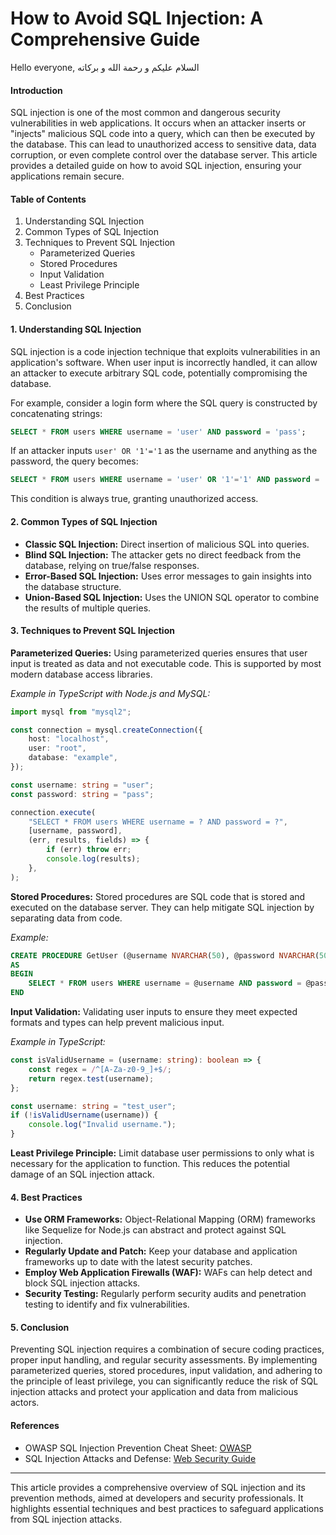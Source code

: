 # How to Avoid SQL Injection: A Comprehensive Guide

Hello everyone, السلام عليكم و رحمة الله و بركاته

#### Introduction

SQL injection is one of the most common and dangerous security vulnerabilities in web applications. It occurs when an attacker inserts or "injects" malicious SQL code into a query, which can then be executed by the database. This can lead to unauthorized access to sensitive data, data corruption, or even complete control over the database server. This article provides a detailed guide on how to avoid SQL injection, ensuring your applications remain secure.

#### Table of Contents

1. Understanding SQL Injection
2. Common Types of SQL Injection
3. Techniques to Prevent SQL Injection
   - Parameterized Queries
   - Stored Procedures
   - Input Validation
   - Least Privilege Principle
4. Best Practices
5. Conclusion

#### 1. Understanding SQL Injection

SQL injection is a code injection technique that exploits vulnerabilities in an application's software. When user input is incorrectly handled, it can allow an attacker to execute arbitrary SQL code, potentially compromising the database.

For example, consider a login form where the SQL query is constructed by concatenating strings:

```sql
SELECT * FROM users WHERE username = 'user' AND password = 'pass';
```

If an attacker inputs `user' OR '1'='1` as the username and anything as the password, the query becomes:

```sql
SELECT * FROM users WHERE username = 'user' OR '1'='1' AND password = 'pass';
```

This condition is always true, granting unauthorized access.

#### 2. Common Types of SQL Injection

- **Classic SQL Injection:** Direct insertion of malicious SQL into queries.
- **Blind SQL Injection:** The attacker gets no direct feedback from the database, relying on true/false responses.
- **Error-Based SQL Injection:** Uses error messages to gain insights into the database structure.
- **Union-Based SQL Injection:** Uses the UNION SQL operator to combine the results of multiple queries.

#### 3. Techniques to Prevent SQL Injection

**Parameterized Queries:**
Using parameterized queries ensures that user input is treated as data and not executable code. This is supported by most modern database access libraries.

_Example in TypeScript with Node.js and MySQL:_

```typescript
import mysql from "mysql2";

const connection = mysql.createConnection({
	host: "localhost",
	user: "root",
	database: "example",
});

const username: string = "user";
const password: string = "pass";

connection.execute(
	"SELECT * FROM users WHERE username = ? AND password = ?",
	[username, password],
	(err, results, fields) => {
		if (err) throw err;
		console.log(results);
	},
);
```

**Stored Procedures:**
Stored procedures are SQL code that is stored and executed on the database server. They can help mitigate SQL injection by separating data from code.

_Example:_

```sql
CREATE PROCEDURE GetUser (@username NVARCHAR(50), @password NVARCHAR(50))
AS
BEGIN
    SELECT * FROM users WHERE username = @username AND password = @password;
END
```

**Input Validation:**
Validating user inputs to ensure they meet expected formats and types can help prevent malicious input.

_Example in TypeScript:_

```typescript
const isValidUsername = (username: string): boolean => {
	const regex = /^[A-Za-z0-9_]+$/;
	return regex.test(username);
};

const username: string = "test_user";
if (!isValidUsername(username)) {
	console.log("Invalid username.");
}
```

**Least Privilege Principle:**
Limit database user permissions to only what is necessary for the application to function. This reduces the potential damage of an SQL injection attack.

#### 4. Best Practices

- **Use ORM Frameworks:** Object-Relational Mapping (ORM) frameworks like Sequelize for Node.js can abstract and protect against SQL injection.
- **Regularly Update and Patch:** Keep your database and application frameworks up to date with the latest security patches.
- **Employ Web Application Firewalls (WAF):** WAFs can help detect and block SQL injection attacks.
- **Security Testing:** Regularly perform security audits and penetration testing to identify and fix vulnerabilities.

#### 5. Conclusion

Preventing SQL injection requires a combination of secure coding practices, proper input handling, and regular security assessments. By implementing parameterized queries, stored procedures, input validation, and adhering to the principle of least privilege, you can significantly reduce the risk of SQL injection attacks and protect your application and data from malicious actors.

#### References

- OWASP SQL Injection Prevention Cheat Sheet: [OWASP](https://cheatsheetseries.owasp.org/cheatsheets/SQL_Injection_Prevention_Cheat_Sheet.html)
- SQL Injection Attacks and Defense: [Web Security Guide](https://www.websecurity.com/sql-injection)

---

This article provides a comprehensive overview of SQL injection and its prevention methods, aimed at developers and security professionals. It highlights essential techniques and best practices to safeguard applications from SQL injection attacks.
